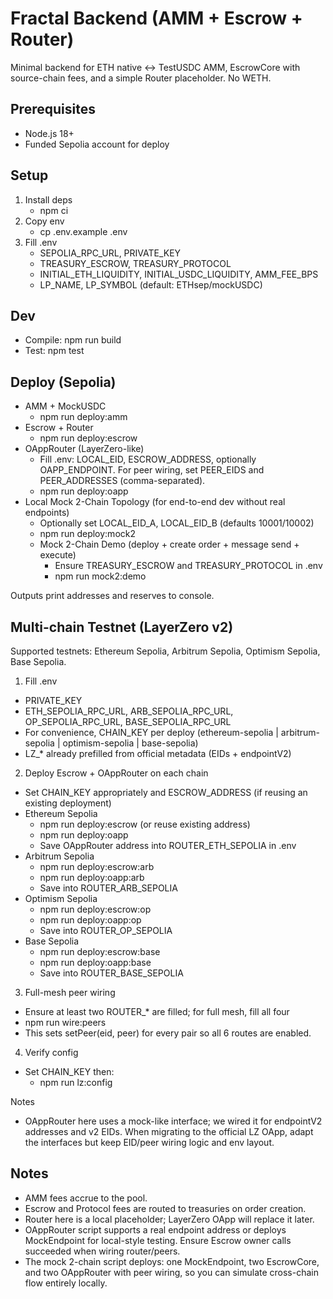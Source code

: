 # Fractal Backend (AMM + Escrow + Router)

Minimal backend for ETH native ↔ TestUSDC AMM, EscrowCore with source-chain fees, and a simple Router placeholder. No WETH.

## Prerequisites
- Node.js 18+
- Funded Sepolia account for deploy

## Setup
1. Install deps
   - npm ci
2. Copy env
   - cp .env.example .env
3. Fill .env
   - SEPOLIA_RPC_URL, PRIVATE_KEY
   - TREASURY_ESCROW, TREASURY_PROTOCOL
   - INITIAL_ETH_LIQUIDITY, INITIAL_USDC_LIQUIDITY, AMM_FEE_BPS
   - LP_NAME, LP_SYMBOL (default: ETHsep/mockUSDC)

## Dev
- Compile: npm run build
- Test: npm test

## Deploy (Sepolia)
- AMM + MockUSDC
  - npm run deploy:amm
- Escrow + Router
  - npm run deploy:escrow
 - OAppRouter (LayerZero-like)
    - Fill .env: LOCAL_EID, ESCROW_ADDRESS, optionally OAPP_ENDPOINT. For peer wiring, set PEER_EIDS and PEER_ADDRESSES (comma-separated).
    - npm run deploy:oapp
 - Local Mock 2-Chain Topology (for end-to-end dev without real endpoints)
    - Optionally set LOCAL_EID_A, LOCAL_EID_B (defaults 10001/10002)
    - npm run deploy:mock2
   - Mock 2-Chain Demo (deploy + create order + message send + execute)
      - Ensure TREASURY_ESCROW and TREASURY_PROTOCOL in .env
      - npm run mock2:demo

Outputs print addresses and reserves to console.

## Multi-chain Testnet (LayerZero v2)

Supported testnets: Ethereum Sepolia, Arbitrum Sepolia, Optimism Sepolia, Base Sepolia.

1) Fill .env
- PRIVATE_KEY
- ETH_SEPOLIA_RPC_URL, ARB_SEPOLIA_RPC_URL, OP_SEPOLIA_RPC_URL, BASE_SEPOLIA_RPC_URL
- For convenience, CHAIN_KEY per deploy (ethereum-sepolia | arbitrum-sepolia | optimism-sepolia | base-sepolia)
- LZ_* already prefilled from official metadata (EIDs + endpointV2)

2) Deploy Escrow + OAppRouter on each chain
- Set CHAIN_KEY appropriately and ESCROW_ADDRESS (if reusing an existing deployment)
- Ethereum Sepolia
   - npm run deploy:escrow (or reuse existing address)
   - npm run deploy:oapp
   - Save OAppRouter address into ROUTER_ETH_SEPOLIA in .env
- Arbitrum Sepolia
   - npm run deploy:escrow:arb
   - npm run deploy:oapp:arb
   - Save into ROUTER_ARB_SEPOLIA
- Optimism Sepolia
   - npm run deploy:escrow:op
   - npm run deploy:oapp:op
   - Save into ROUTER_OP_SEPOLIA
- Base Sepolia
   - npm run deploy:escrow:base
   - npm run deploy:oapp:base
   - Save into ROUTER_BASE_SEPOLIA

3) Full-mesh peer wiring
- Ensure at least two ROUTER_* are filled; for full mesh, fill all four
- npm run wire:peers
- This sets setPeer(eid, peer) for every pair so all 6 routes are enabled.

4) Verify config
- Set CHAIN_KEY then:
   - npm run lz:config

Notes
- OAppRouter here uses a mock-like interface; we wired it for endpointV2 addresses and v2 EIDs. When migrating to the official LZ OApp, adapt the interfaces but keep EID/peer wiring logic and env layout.

## Notes
- AMM fees accrue to the pool.
- Escrow and Protocol fees are routed to treasuries on order creation.
- Router here is a local placeholder; LayerZero OApp will replace it later.
 - OAppRouter script supports a real endpoint address or deploys MockEndpoint for local-style testing. Ensure Escrow owner calls succeeded when wiring router/peers.
 - The mock 2-chain script deploys: one MockEndpoint, two EscrowCore, and two OAppRouter with peer wiring, so you can simulate cross-chain flow entirely locally.
